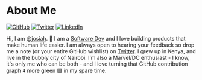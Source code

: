 # About Me

[![GitHub](https://img.shields.io/badge/GitHub-%40spectre-239a3b.svg)](https://github.com/spectr-e)
[![Twitter](https://img.shields.io/badge/Twitter-%40kamaujosia-58a1f2.svg)](https://twitter.com/kamaujosia)
[![LinkedIn](https://img.shields.io/badge/Linked-in-0c66c3.svg)](https://www.linkedin.com/in/kamaujosia/)

Hi, I am [@josiah](https://github.com/spectr-e). 👋 I am a [Software Dev](https://linkedin.com/in/kamaujosia) and I love building products that make human life easier. I am always open to hearing your feedback so drop me a note (or your entire GitHub wishlist) on [Twitter](https://twitter.com/kamaujosia). I grew up in Kenya, and live in the bubbly city of Nairobi. I’m also a Marvel/DC enthusiast - I know, it's only me who can be both - and I love turning that GitHub contribution graph ⬇️ more green 🟩 in my spare time. 

